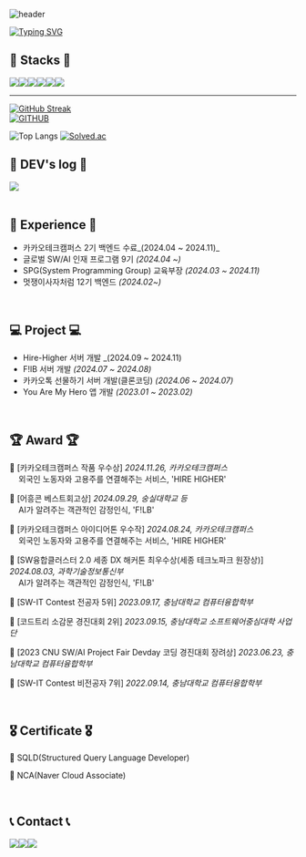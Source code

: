 ![header](https://capsule-render.vercel.app/api?type=waving&color=228b22&text=&animation=twinkling&height=80)

[![Typing SVG](https://readme-typing-svg.demolab.com?font=Alkatra&weight=500&size=45&duration=4000&pause=3&color=2e8b57&center=false&vCenter=false&multiline=true&repeat=true&width=1000&height=100&lines=Welcome+to+Minji's+GitHub!👩🏻‍💻)](https://git.io/typing-svg)
 
<div align="left">


## 🔨 Stacks 🔨
<div style="display:flex; flex-direction:row;">
    <img src="https://img.shields.io/badge/Java-007396?style=for-the-badge&logo=OpenJDK&logoColor=white"/>
    <img src="https://img.shields.io/badge/Spring-6DB33F?style=for-the-badge&logo=Spring&logoColor=white">
    <img src="https://img.shields.io/badge/Spring Boot-6DB33F?style=for-the-badge&logo=spring boot&logoColor=white"> 
 <br>
    <!--<img src="https://img.shields.io/badge/Gradle-02303A?style=for-the-badge&logo=gradle&logoColor=white"> -->
    <img src="https://img.shields.io/badge/mysql-4479A1?style=for-the-badge&logo=mysql&logoColor=white"> 
    <img src="https://img.shields.io/badge/Thymeleaf-005F0F?style=for-the-badge&logo=Thymeleaf&logoColor=white">
    <img src="https://img.shields.io/badge/Amazon AWS-232F3E?style=for-the-badge&logo=amazon aws&logoColor=white"> 
</div>
 
 ---
 [![GitHub Streak](https://streak-stats.demolab.com?user=alsswl&theme=transparent&hide_border=true&border_radius=0)](https://git.io/streak-stats)
      </td>
      <td align="center" valign="middle">  
[![GITHUB](https://hits.seeyoufarm.com/api/count/incr/badge.svg?url=https%3A%2F%2Fgithub.com%2Falsswl&count_bg=%23F29494&title_bg=%232F2E2E&icon=github.svg&icon_color=%23FFFFFF&title=GITHUB&edge_flat=false)](https://github.com/alsswl)

![Top Langs](https://github-readme-stats.vercel.app/api/top-langs/?username=alsswl&layout=compact)
[![Solved.ac](http://mazassumnida.wtf/api/v2/generate_badge?boj=alswl4223)](https://solved.ac/alswl4223)


## 📝 DEV's log 📝
<div style="display:flex; flex-direction:row;">
    <a href="https://ethereal-coder.tistory.com">
        <img src="https://img.shields.io/badge/Tistory-000000?style=for-the-badge&logo=Tistory&logoColor=white"> 
    </a>
<!--     <a href="https://www.notion.so/homputer/Notion-3a51e19fa20a4c08a3c1d281a7a2c741">
        <img src="https://img.shields.io/badge/Notion-9999FF?style=for-the-badge&logo=Notion&logoColor=white"> 
    </a> -->
<!--[![Tistory's Card](https://github-readme-tistory-card.vercel.app/api?name=easyhomputer&theme=default)](https://ethereal-coder.tistory.com/)-->
<br>
<!--  <a href="https://jiho0607.notion.site/Deep-Dive-Into-Design-Patterns-e84ccd8bbd8b40c58a0fab9ccaeb2b41" title = "Deep Dive Into Design Patterns">
  <img src="https://github.com/jiholee0/jiholee0/assets/42367169/3ba5cb71-7015-491a-b2e8-149bf7d3648d" width="100" height="100"/>
 </a>
 ← 𝘋𝘦𝘴𝘪𝘨𝘯 𝘗𝘢𝘵𝘵𝘦𝘳𝘯𝘴 𝘚𝘵𝘶𝘥𝘺 𝘕𝘰𝘵𝘦𝘴 -->
</div><br>

## 💪 Experience 💪
- 카카오테크캠퍼스 2기 백엔드 수료_(2024.04 ~ 2024.11)_
- 글로벌 SW/AI 인재 프로그램 9기 _(2024.04 ~)_
- SPG(System Programming Group) 교육부장 _(2024.03 ~ 2024.11)_
- 멋쟁이사자처럼 12기 백엔드 _(2024.02~)_

<br>

## 💻 Project 💻
- Hire-Higher 서버 개발 _(2024.09 ~ 2024.11)
- F!lB 서버 개발 _(2024.07 ~ 2024.08)_
- 카카오톡 선물하기 서버 개발(클론코딩) _(2024.06 ~ 2024.07)_
- You Are My Hero 앱 개발 _(2023.01 ~ 2023.02)_

<br>

## 🏆 Award 🏆
🥈 [카카오테크캠퍼스 작품 우수상] *2024.11.26, 카카오테크캠퍼스*
<br> &nbsp; &nbsp; 외국인 노동자와 고용주를 연결해주는 서비스, 'HIRE HIGHER'

🥈 [어흥콘 베스트회고상] *2024.09.29, 숭실대학교 등*
<br> &nbsp; &nbsp; AI가 알려주는 객관적인 감정인식, 'F!LB'

🥈 [카카오테크캠퍼스 아이디어톤 우수작] *2024.08.24, 카카오테크캠퍼스*
<br> &nbsp; &nbsp; 외국인 노동자와 고용주를 연결해주는 서비스, 'HIRE HIGHER'

🥈 [SW융합클러스터 2.0 세종 DX 해커톤 최우수상(세종 테크노파크 원장상)] *2024.08.03, 과학기술정보통신부*
<br> &nbsp; &nbsp; AI가 알려주는 객관적인 감정인식, 'F!LB'

🥉 [SW-IT Contest 전공자 5위] *2023.09.17, 충남대학교 컴퓨터융합학부*

🥈 [코드트리 소감문 경진대회 2위] *2023.09.15, 충남대학교 소프트웨어중심대학 사업단*

🥉 [2023 CNU SW/AI Project Fair Devday 코딩 경진대회 장려상] *2023.06.23, 충남대학교 컴퓨터융합학부*

🥉 [SW-IT Contest 비전공자 7위] *2022.09.14, 충남대학교 컴퓨터융합학부*

<br>

## 🎖️ Certificate 🎖️

📃 SQLD(Structured Query Language Developer)

📃 NCA(Naver Cloud Associate)

<br>
 
## 📞 Contact 📞
<div style="display:flex; flex-direction:row;">
    <a href="https://www.instagram.com/_minziya/">
        <img src="https://img.shields.io/badge/Instagram-E4405F?style=for-the-badge&logo=Instagram&logoColor=white"> 
    </a>
    <a href="mailto:minbee6666@gmail.com">
        <img src="https://img.shields.io/badge/Gmail-EA4335?style=for-the-badge&logo=Gmail&logoColor=white"> 
    </a>
    <a href="mailto:alswl4223@naver.com">
        <img src="https://img.shields.io/badge/NaverMail-03C75A?style=for-the-badge&logo=Naver&logoColor=white"> 
    </a>
</div><br>
    
</div>
